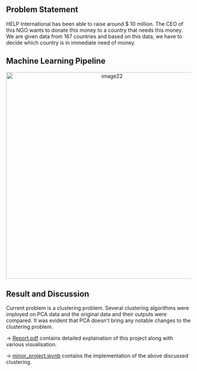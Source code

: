 ## Problem Statement

HELP International has been able to raise around $ 10 million. The CEO of this NGO wants to donate this money to a country that needs this money. 
We are given data from 167 countries and based on this data, we have to decide which country is in immediate need of money.

## Machine Learning Pipeline
<p align="center">
   <img width="562" alt="image22" src="https://github.com/ihdavjar/CSL2050_Minor_Project/assets/95899338/62bc558e-7ecd-4fc7-a6c6-d929b0834f0a">
</p>

## Result and Discussion
Current problem is a clustering problem. Several clustering algorithms were imployed on PCA data and the original data and their outputs were compared. It was evident that PCA doesn't bring any notable changes to the clustering problem.

&rarr; [Report.pdf](https://github.com/ihdavjar/CSL2050_Minor_Project/blob/b9b0829c6594c0f99f119708bcacf8a74df04473/Report.pdf) contains detailed explaination of this project along with various visualisation.

&rarr; [minor_project.ipynb](https://github.com/ihdavjar/CSL2050_Minor_Project/blob/b9b0829c6594c0f99f119708bcacf8a74df04473/minor_project.ipynb) contains the implementation of the above discussed clustering.
